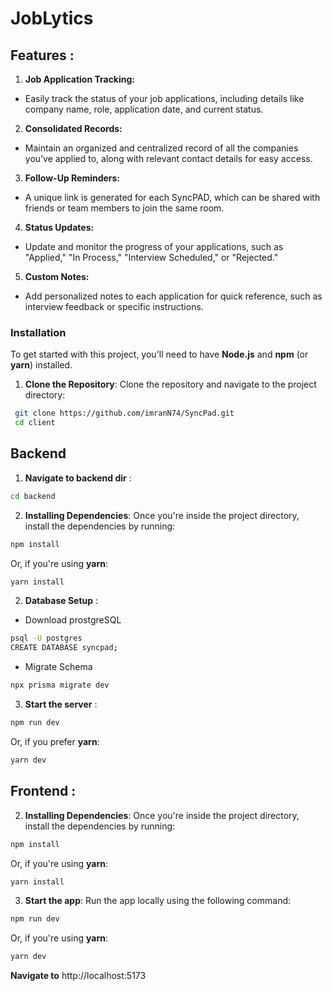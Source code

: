 # JobLytics

## Features :

1. **Job Application Tracking:**

- Easily track the status of your job applications, including details like company name, role, application date, and current status.

2. **Consolidated Records:**

- Maintain an organized and centralized record of all the companies you’ve applied to, along with relevant contact details for easy access.

3. **Follow-Up Reminders:**

- A unique link is generated for each SyncPAD, which can be shared with friends or team members to join the same room.

4. **Status Updates:**

- Update and monitor the progress of your applications, such as "Applied," "In Process," "Interview Scheduled," or "Rejected."

5. **Custom Notes:**

- Add personalized notes to each application for quick reference, such as interview feedback or specific instructions.

### **Installation**

To get started with this project, you'll need to have **Node.js** and **npm** (or **yarn**) installed.

1. **Clone the Repository**:
   Clone the repository and navigate to the project directory:

```bash
 git clone https://github.com/imranN74/SyncPad.git
 cd client
```

## Backend

1. **Navigate to backend dir** :

```bash
cd backend
```

2. **Installing Dependencies**:
   Once you're inside the project directory, install the dependencies by running:

```bash
npm install
```

Or, if you're using **yarn**:

```bash
yarn install
```

2. **Database Setup** :

- Download prostgreSQL

```bash
psql -U postgres
CREATE DATABASE syncpad;
```

- Migrate Schema

```bash
npx prisma migrate dev
```

3. **Start the server** :

```bash
npm run dev
```

Or, if you prefer **yarn**:

```bash
yarn dev
```

## Frontend :

2. **Installing Dependencies**:
   Once you're inside the project directory, install the dependencies by running:

```bash
npm install
```

Or, if you're using **yarn**:

```bash
yarn install
```

3. **Start the app**:
   Run the app locally using the following command:

```bash
npm run dev
```

Or, if you're using **yarn**:

```bash
yarn dev
```

**Navigate to** http://localhost:5173
